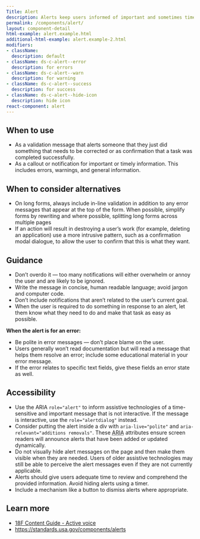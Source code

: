 ```yaml
---
Title: Alert
description: Alerts keep users informed of important and sometimes time-sensitive changes.
permalink: /components/alert/
layout: component-detail
html-example: alert.example.html
additional-html-example: alert.example-2.html
modifiers:
- className:
  description: default
- className: ds-c-alert--error
  description: for errors
- className: ds-c-alert--warn
  description: for warning
- className: ds-c-alert--success
  description: for success
- className: ds-c-alert--hide-icon
  description: hide icon
react-component: alert
---
```


## When to use

- As a validation message that alerts someone that they just did something that needs to be corrected or as confirmation that a task was completed successfully.
- As a callout or notification for important or timely information. This includes errors, warnings, and general information.

## When to consider alternatives

- On long forms, always include in-line validation in addition to any error messages that appear at the top of the form. When possible, simplify forms by rewriting and where possible, splitting long forms across multiple pages
- If an action will result in destroying a user’s work (for example, deleting an application) use a more intrusive pattern, such as a confirmation modal dialogue, to allow the user to confirm that this is what they want.

## Guidance

- Don’t overdo it — too many notifications will either overwhelm or annoy the user and are likely to be ignored.
- Write the message in concise, human readable language; avoid jargon and computer code.
- Don’t include notifications that aren’t related to the user’s current goal.
- When the user is required to do something in response to an alert, let them know what they need to do and make that task as easy as possible.

**When the alert is for an error:**

- Be polite in error messages — don’t place blame on the user.
- Users generally won’t read documentation but will read a message that helps them resolve an error; include some educational material in your error message.
- If the error relates to specific text fields, give these fields an error state as well.

## Accessibility

- Use the ARIA `role="alert"` to inform assistive technologies of a time-sensitive and important message that is not interactive. If the message is interactive, use the `role="alertdialog"` instead.
- Consider putting the alert inside a div with `aria-live="polite"` and `aria-relevant="additions removals"`. These <abbr title="Accessible rich internet applications">ARIA</abbr> attributes ensure screen readers will announce alerts that have been added or updated dynamically.
- Do not visually hide alert messages on the page and then make them visible when they are needed. Users of older assistive technologies may still be able to perceive the alert messages even if they are not currently applicable.
- Alerts should give users adequate time to review and comprehend the provided information. Avoid hiding alerts using a timer.
- Include a mechanism like a button to dismiss alerts where appropriate.

## Learn more

- [18F Content Guide \- Active voice](https://content-guide.18f.gov/active-voice/)
- https://standards.usa.gov/components/alerts
